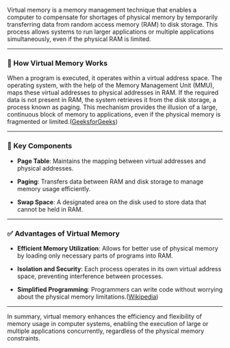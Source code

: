Virtual memory is a memory management technique that enables a computer to compensate for shortages of physical memory by temporarily transferring data from random access memory (RAM) to disk storage. This process allows systems to run larger applications or multiple applications simultaneously, even if the physical RAM is limited.

---

### 🧠 How Virtual Memory Works

When a program is executed, it operates within a virtual address space. The operating system, with the help of the Memory Management Unit (MMU), maps these virtual addresses to physical addresses in RAM. If the required data is not present in RAM, the system retrieves it from the disk storage, a process known as paging. This mechanism provides the illusion of a large, continuous block of memory to applications, even if the physical memory is fragmented or limited.([GeeksforGeeks][1])

---

### 🔄 Key Components

* **Page Table**: Maintains the mapping between virtual addresses and physical addresses.

* **Paging**: Transfers data between RAM and disk storage to manage memory usage efficiently.

* **Swap Space**: A designated area on the disk used to store data that cannot be held in RAM.

---

### ✅ Advantages of Virtual Memory

* **Efficient Memory Utilization**: Allows for better use of physical memory by loading only necessary parts of programs into RAM.

* **Isolation and Security**: Each process operates in its own virtual address space, preventing interference between processes.

* **Simplified Programming**: Programmers can write code without worrying about the physical memory limitations.([Wikipedia][2])

---

In summary, virtual memory enhances the efficiency and flexibility of memory usage in computer systems, enabling the execution of large or multiple applications concurrently, regardless of the physical memory constraints.

[1]: https://www.geeksforgeeks.org/virtual-memory-in-operating-system/?utm_source=chatgpt.com "Virtual Memory in Operating System | GeeksforGeeks"
[2]: https://en.wikipedia.org/wiki/Virtual_memory?utm_source=chatgpt.com "Virtual memory"
